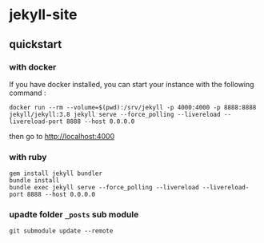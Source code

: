 # jekyll-site

## quickstart

### with docker

If you have docker installed, you can start your instance with the following command :

```shell
docker run --rm --volume=$(pwd):/srv/jekyll -p 4000:4000 -p 8888:8888 jekyll/jekyll:3.8 jekyll serve --force_polling --livereload --livereload-port 8888 --host 0.0.0.0
```

then go to [http://localhost:4000](http://localhost:4000)

### with ruby

```shell
gem install jekyll bundler
bundle install
bundle exec jekyll serve --force_polling --livereload --livereload-port 8888 --host 0.0.0.0
```

### upadte folder `_posts` sub module 

```shell
git submodule update --remote                                                                             
```